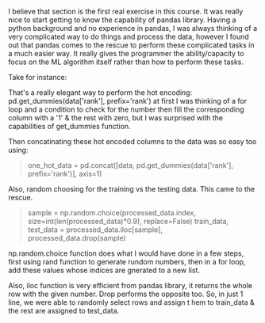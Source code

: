 I believe that section is the first real exercise in this course.
It was really nice to start getting to know the capability of pandas library. Having a python background and no experience in pandas, I was always
thinking of a very complicated way to do things and process the data, however I found out that pandas comes to the rescue to perform these complicated tasks 
in a much easier way. It really gives the programmer the ability/capacity to focus on the ML algorithm itself rather than how to perform these tasks.

Take for instance:

That's a really elegant way to perform the hot encoding:  pd.get_dummies(data['rank'], prefix='rank')
at first I was thinking of a for loop and a condition to check for the number then fill the corresponding column with a '1' & the rest
with zero, but I was surprised with the capabilities of get_dummies function.

Then concatinating these hot encoded columns to the data was so easy too using:
>one_hot_data = pd.concat([data, pd.get_dummies(data['rank'], prefix='rank')], axis=1)


Also, random choosing for the training vs the testing data. This came to the rescue.

>sample = np.random.choice(processed_data.index, size=int(len(processed_data)*0.9), replace=False)
>train_data, test_data = processed_data.iloc[sample], processed_data.drop(sample)

np.random.choice function does what I would have done in a few steps, first using rand function to generate rundom numbers, then 
in a for loop, add these values whose indices are gnerated to a new list.

Also, iloc function is very efficient from pandas library, it returns the whole row with the given number. Drop performs the opposite too.
So, in just 1 line, we were able to randomly select rows and assign t hem to train_data & the rest are assigned to test_data.
